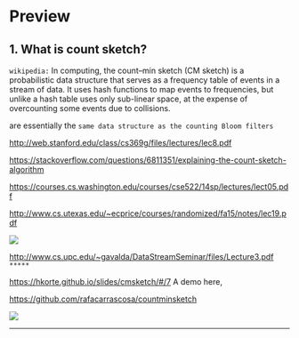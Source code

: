 # Preview

## 1. What is count sketch?

`wikipedia:`
In computing, the count–min sketch (CM sketch) is a probabilistic data structure that serves as a frequency table of events in a stream of data. It uses hash functions to map events to frequencies, but unlike a hash table uses only sub-linear space, at the expense of overcounting some events due to collisions.

are essentially the `same data structure as the counting Bloom filters`

http://web.stanford.edu/class/cs369g/files/lectures/lec8.pdf

https://stackoverflow.com/questions/6811351/explaining-the-count-sketch-algorithm


https://courses.cs.washington.edu/courses/cse522/14sp/lectures/lect05.pdf

http://www.cs.utexas.edu/~ecprice/courses/randomized/fa15/notes/lec19.pdf

![](https://ws1.sinaimg.cn/large/006tKfTcly1g05xqxo5gnj311e0l6n1l.jpg)

http://www.cs.upc.edu/~gavalda/DataStreamSeminar/files/Lecture3.pdf  `*****`


https://hkorte.github.io/slides/cmsketch/#/7 A demo here,

https://github.com/rafacarrascosa/countminsketch

![](https://ws3.sinaimg.cn/large/006tKfTcly1g05y40032uj31ib0u0n1c.jpg)





---

